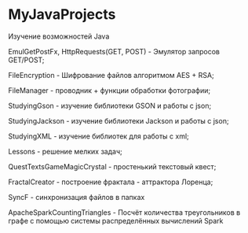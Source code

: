 ﻿# MyJavaProjects
Изучение возможностей Java


EmulGetPostFx, HttpRequests(GET, POST) - Эмулятор запросов GET/POST;

FileEncryption - Шифрование файлов алгоритмом AES + RSA;

FileManager - проводник + функции обработки фотографии;

StudyingGson - изучение библиотеки GSON и работы с json;

StudyingJackson - изучение библиотеки Jackson и работы с json;

StudyingXML - изучение библиотек для работы с xml;

Lessons - решение мелких задач;

QuestTextsGameMagicCrystal - простенький текстовый квест;

FractalCreator - построение фрактала - аттрактора Лоренца;

SyncF - синхронизация файлов в папках

ApacheSparkCountingTriangles - Посчёт количества треугольников в графе с помощью системы распределённых вычислений Spark

